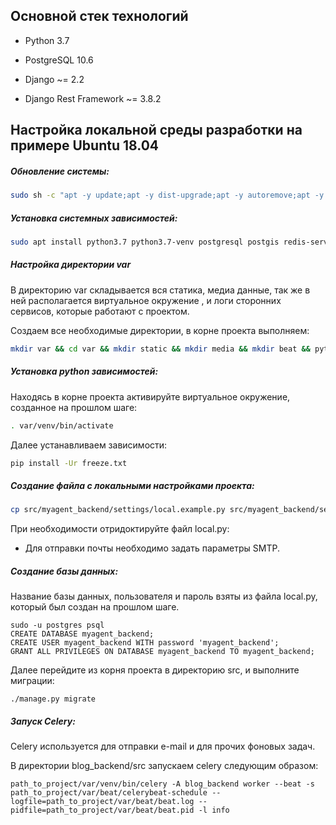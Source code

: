 ## Основной стек технологий

- Python 3.7

- PostgreSQL 10.6

- Django ~= 2.2

- Django Rest Framework ~= 3.8.2

## Настройка локальной среды разработки на примере Ubuntu 18.04

##### Обновление системы:

```bash
sudo sh -c "apt -y update;apt -y dist-upgrade;apt -y autoremove;apt -y autoclean"
```

##### Установка системных зависимостей:
```bash
sudo apt install python3.7 python3.7-venv postgresql postgis redis-server postfix
```

##### Настройка директории var

В директорию var складывается вся статика, медиа данные, так же в ней располагается виртуальное окружение 
, и логи сторонних сервисов, которые работают с проектом. 

Создаем все необходимые директории, в корне проекта выполняем:
```bash
mkdir var && cd var && mkdir static && mkdir media && mkdir beat && python3.7 -m venv venv && cd ..
```

##### Установка python зависимостей:

Находясь в корне проекта активируйте виртуальное окружение, созданное на прошлом шаге:
```bash
. var/venv/bin/activate
```

Далее устанавливаем зависимости:
```bash
pip install -Ur freeze.txt
```

##### Создание файла с локальными настройками проекта:
```bash
cp src/myagent_backend/settings/local.example.py src/myagent_backend/settings/local.py
```

При необходимости отридоктируйте файл local.py:
- Для отправки почты необходимо задать параметры SMTP.

##### Создание базы данных:
Название базы данных, пользователя и пароль взяты из файла local.py, который был создан на прошлом шаге.
```
sudo -u postgres psql
CREATE DATABASE myagent_backend;
CREATE USER myagent_backend WITH password 'myagent_backend';
GRANT ALL PRIVILEGES ON DATABASE myagent_backend TO myagent_backend;
```

Далее перейдите из корня проекта в директорию src, и выполните миграции:
```
./manage.py migrate
```

##### Запуск Celery:
Celery используется для отправки e-mail и для прочих фоновых задач.

В директории blog_backend/src запускаем celery следующим образом:

```
path_to_project/var/venv/bin/celery -A blog_backend worker --beat -s path_to_project/var/beat/celerybeat-schedule --logfile=path_to_project/var/beat/beat.log --pidfile=path_to_project/var/beat/beat.pid -l info
```